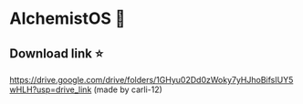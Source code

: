 # AlchemistOS 🔮
## Download link ⭐
https://drive.google.com/drive/folders/1GHyu02Dd0zWoky7yHJhoBifsIUY5wHLH?usp=drive_link
(made by carli-12)
